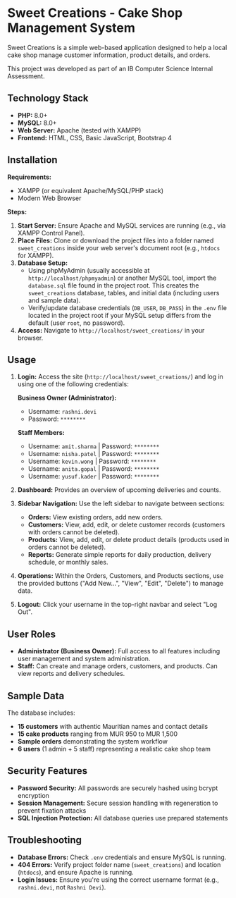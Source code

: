 # Sweet Creations - Cake Shop Management System

Sweet Creations is a simple web-based application designed to help a local cake shop manage customer information, product details, and orders.

This project was developed as part of an IB Computer Science Internal Assessment.

## Technology Stack

*   **PHP:** 8.0+
*   **MySQL:** 8.0+
*   **Web Server:** Apache (tested with XAMPP)
*   **Frontend:** HTML, CSS, Basic JavaScript, Bootstrap 4

## Installation

**Requirements:**
*   XAMPP (or equivalent Apache/MySQL/PHP stack)
*   Modern Web Browser

**Steps:**

1.  **Start Server:** Ensure Apache and MySQL services are running (e.g., via XAMPP Control Panel).
2.  **Place Files:** Clone or download the project files into a folder named `sweet_creations` inside your web server's document root (e.g., `htdocs` for XAMPP).
3.  **Database Setup:**
    *   Using phpMyAdmin (usually accessible at `http://localhost/phpmyadmin`) or another MySQL tool, import the `database.sql` file found in the project root. This creates the `sweet_creations` database, tables, and initial data (including users and sample data).
    *   Verify/update database credentials (`DB_USER`, `DB_PASS`) in the `.env` file located in the project root if your MySQL setup differs from the default (user `root`, no password).
4.  **Access:** Navigate to `http://localhost/sweet_creations/` in your browser.

## Usage

1.  **Login:** Access the site (`http://localhost/sweet_creations/`) and log in using one of the following credentials:

    **Business Owner (Administrator):**
    *   Username: `rashni.devi`
    *   Password: ``********``
    
    **Staff Members:**
    *   Username: `amit.sharma` | Password: `********`
    *   Username: `nisha.patel` | Password: ``********``
    *   Username: `kevin.wong` | Password: ``********``
    *   Username: `anita.gopal` | Password: ``********``
    *   Username: `yusuf.kader` | Password: ``********``

2.  **Dashboard:** Provides an overview of upcoming deliveries and counts.
3.  **Sidebar Navigation:** Use the left sidebar to navigate between sections:
    *   **Orders:** View existing orders, add new orders.
    *   **Customers:** View, add, edit, or delete customer records (customers with orders cannot be deleted).
    *   **Products:** View, add, edit, or delete product details (products used in orders cannot be deleted).
    *   **Reports:** Generate simple reports for daily production, delivery schedule, or monthly sales.
4.  **Operations:** Within the Orders, Customers, and Products sections, use the provided buttons ("Add New...", "View", "Edit", "Delete") to manage data.
5.  **Logout:** Click your username in the top-right navbar and select "Log Out".

## User Roles

*   **Administrator (Business Owner):** Full access to all features including user management and system administration.
*   **Staff:** Can create and manage orders, customers, and products. Can view reports and delivery schedules.

## Sample Data

The database includes:
*   **15 customers** with authentic Mauritian names and contact details
*   **15 cake products** ranging from MUR 950 to MUR 1,500
*   **Sample orders** demonstrating the system workflow
*   **6 users** (1 admin + 5 staff) representing a realistic cake shop team

## Security Features

*   **Password Security:** All passwords are securely hashed using bcrypt encryption
*   **Session Management:** Secure session handling with regeneration to prevent fixation attacks
*   **SQL Injection Protection:** All database queries use prepared statements

## Troubleshooting

*   **Database Errors:** Check `.env` credentials and ensure MySQL is running.
*   **404 Errors:** Verify project folder name (`sweet_creations`) and location (`htdocs`), and ensure Apache is running.
*   **Login Issues:** Ensure you're using the correct username format (e.g., `rashni.devi`, not `Rashni Devi`).
